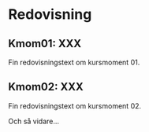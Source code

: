 Redovisning
====================================



Kmom01: XXX
------------------------------------

Fin redovisningstext om kursmoment 01.



Kmom02: XXX
------------------------------------

Fin redovisningstext om kursmoment 02.



Och så vidare...
